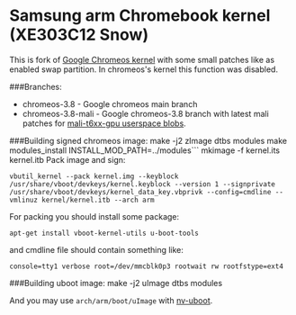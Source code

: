 # Samsung arm Chromebook kernel (XE303C12 Snow)
This is fork of [Google Chromeos kernel](https://chromium.googlesource.com/chromiumos/third_party/kernel/) with some small patches like as enabled swap partition. In chromeos's kernel this function was disabled.

###Branches:
 * chromeos-3.8 - Google chromeos main branch
 * chromeos-3.8-mali - Google chromeos-3.8 branch with latest mali patches for [mali-t6xx-gpu userspace blobs](http://malideveloper.arm.com/develop-for-mali/features/mali-t6xx-gpu-user-space-drivers/). 

###Building signed chromeos image:
    make -j2 zImage dtbs modules
    make modules_install INSTALL_MOD_PATH=../modules```
    mkimage -f kernel.its kernel.itb
Pack image and sign:

    vbutil_kernel --pack kernel.img --keyblock /usr/share/vboot/devkeys/kernel.keyblock --version 1 --signprivate /usr/share/vboot/devkeys/kernel_data_key.vbprivk --config=cmdline --vmlinuz kernel/kernel.itb --arch arm
For packing you should install some package:

    apt-get install vboot-kernel-utils u-boot-tools

and cmdline file should contain something like:

    console=tty1 verbose root=/dev/mmcblk0p3 rootwait rw rootfstype=ext4

###Building uboot image:
    make -j2 uImage dtbs modules

And you may use `arch/arm/boot/uImage` with [nv-uboot](http://www.chromium.org/chromium-os/u-boot-porting-guide/using-nv-u-boot-on-the-samsung-arm-chromebook).
